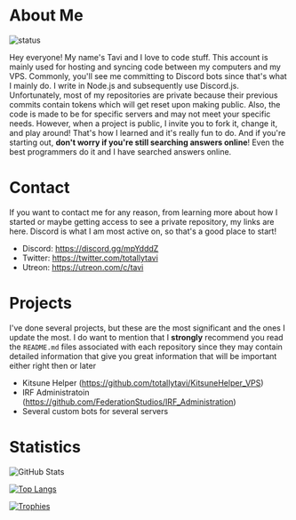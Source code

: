 # About Me #
![status](https://img.shields.io/endpoint?url=https://dev.discordprofiles.me/api/badge/status/409740404636909578?simple=true)

Hey everyone! My name's Tavi and I love to code stuff. This account is mainly used for hosting and syncing code between my computers and my VPS. Commonly, you'll see me committing to Discord bots since that's what I mainly do. I write in Node.js and subsequently use Discord.js. Unfortunately, most of my repositories are private because their previous commits contain tokens which will get reset upon making public. Also, the code is made to be for specific servers and may not meet your specific needs. However, when a project is public, I invite you to fork it, change it, and play around! That's how I learned and it's really fun to do. And if you're starting out, **don't worry if you're still searching answers online**! Even the best programmers do it and I have searched answers online.

# Contact #
If you want to contact me for any reason, from learning more about how I started or maybe getting access to see a private repository, my links are here. Discord is what I am most active on, so that's a good place to start!
- Discord: https://discord.gg/mpYdddZ
- Twitter: https://twitter.com/totallytavi
- Utreon: https://utreon.com/c/tavi

# Projects #
I've done several projects, but these are the most significant and the ones I update the most. I do want to mention that I **strongly** recommend you read the `README.md` files associated with each repository since they may contain detailed information that give you great information that will be important either right then or later
- Kitsune Helper (https://github.com/totallytavi/KitsuneHelper_VPS)
- IRF Administratoin (https://github.com/FederationStudios/IRF_Administration)
- Several custom bots for several servers

# Statistics #
![GitHub Stats](https://github-readme-stats.vercel.app/api?username=totallytavi&count_private=true&theme=monokai&show_icons=true)

[![Top Langs](https://github-readme-stats.vercel.app/api/top-langs/?username=totallytavi&theme=monokai&layout=compact)](https://github.com/anuraghazra/github-readme-stats)

[![Trophies](https://github-profile-trophy.vercel.app/?username=totallytavi&column=4&theme=dark_lover)](https://github.com/ryo-ma/github-profile-trophy)

